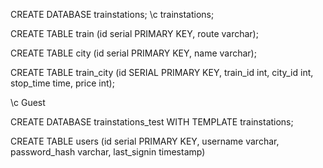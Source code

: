 
CREATE DATABASE trainstations;
\c trainstations;

CREATE TABLE train (id serial PRIMARY KEY, route varchar);


CREATE TABLE city (id serial PRIMARY KEY, name varchar);

CREATE TABLE train_city (id SERIAL PRIMARY KEY, train_id int, city_id int, stop_time time, price int);

\c Guest

CREATE DATABASE trainstations_test WITH TEMPLATE trainstations;


<!-- USER TABLE -->

CREATE TABLE users (id serial PRIMARY KEY, username varchar, password_hash varchar, last_signin timestamp)

<!--https://sideprojectsoftware.com/blog/2015/02/22/sinatra-authentication.html  -->

